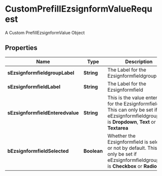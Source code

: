 

# CustomPrefillEzsignformValueRequest

A Custom PrefillEzsignformValue Object

## Properties

| Name | Type | Description | Notes |
|------------ | ------------- | ------------- | -------------|
|**sEzsignformfieldgroupLabel** | **String** | The Label for the Ezsignformfieldgroup |  |
|**sEzsignformfieldLabel** | **String** | The Label for the Ezsignformfield |  [optional] |
|**sEzsignformfieldEnteredvalue** | **String** | This is the value enterred for the Ezsignformfield  This can only be set if eEzsignformfieldgroupType is **Dropdown**, **Text** or **Textarea** |  [optional] |
|**bEzsignformfieldSelected** | **Boolean** | Whether the Ezsignformfield is selected or not by default.  This can only be set if eEzsignformfieldgroupType is **Checkbox** or **Radio** |  [optional] |



